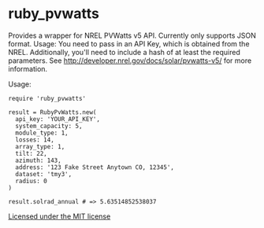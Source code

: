 # ruby_pvwatts

Provides a wrapper for NREL PVWatts v5 API. Currently only supports JSON format.
Usage:
You need to pass in an API Key, which is obtained from the NREL.
Additionally, you'll need to include a hash of at least the required parameters.
See http://developer.nrel.gov/docs/solar/pvwatts-v5/ for more information.

Usage:

    require 'ruby_pvwatts'

    result = RubyPvWatts.new(
      api_key: 'YOUR_API_KEY',
      system_capacity: 5,
      module_type: 1,
      losses: 14,
      array_type: 1,
      tilt: 22,
      azimuth: 143,
      address: '123 Fake Street Anytown CO, 12345',
      dataset: 'tmy3',
      radius: 0
    )

    result.solrad_annual # => 5.63514852538037

[Licensed under the MIT license](http://www.opensource.org/licenses/mit-license.php)